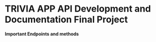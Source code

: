 # TRIVIA APP API Development and Documentation Final Project

<h4>Important Endpoints and methods</h4>

